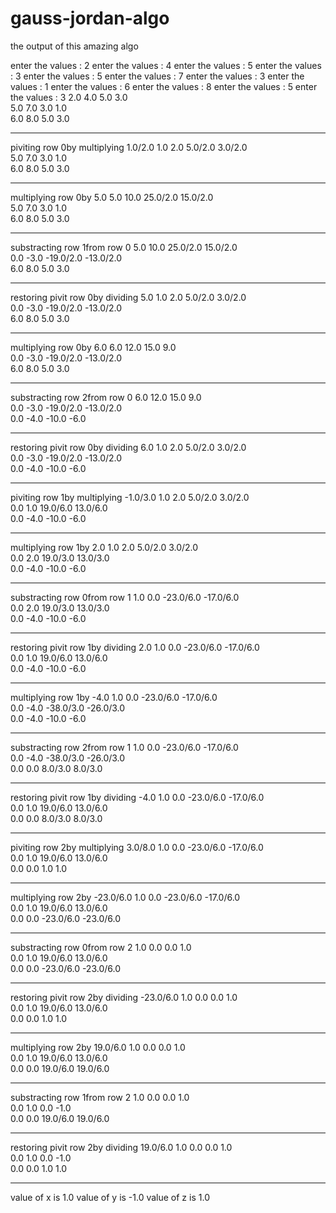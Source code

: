 # gauss-jordan-algo
the output of this amazing algo 

enter the values : 
2
enter the values : 
4
enter the values : 
5
enter the values : 
3
enter the values : 
5
enter the values : 
7
enter the values : 
3
enter the values : 
1
enter the values : 
6
enter the values : 
8
enter the values : 
5
enter the values : 
3
2.0   4.0   5.0   3.0   
5.0   7.0   3.0   1.0   
6.0   8.0   5.0   3.0   
***********************************************************
piviting  row 0by multiplying 1.0/2.0
1.0   2.0   5.0/2.0   3.0/2.0   
5.0   7.0   3.0   1.0   
6.0   8.0   5.0   3.0   
***********************************************************
multiplying  row 0by  5.0
5.0   10.0   25.0/2.0   15.0/2.0   
5.0   7.0   3.0   1.0   
6.0   8.0   5.0   3.0   
***********************************************************
substracting   row 1from  row 0
5.0   10.0   25.0/2.0   15.0/2.0   
0.0   -3.0   -19.0/2.0   -13.0/2.0   
6.0   8.0   5.0   3.0   
***********************************************************
restoring pivit  row 0by dividing  5.0
1.0   2.0   5.0/2.0   3.0/2.0   
0.0   -3.0   -19.0/2.0   -13.0/2.0   
6.0   8.0   5.0   3.0   
***********************************************************
multiplying  row 0by  6.0
6.0   12.0   15.0   9.0   
0.0   -3.0   -19.0/2.0   -13.0/2.0   
6.0   8.0   5.0   3.0   
***********************************************************
substracting   row 2from  row 0
6.0   12.0   15.0   9.0   
0.0   -3.0   -19.0/2.0   -13.0/2.0   
0.0   -4.0   -10.0   -6.0   
***********************************************************
restoring pivit  row 0by dividing  6.0
1.0   2.0   5.0/2.0   3.0/2.0   
0.0   -3.0   -19.0/2.0   -13.0/2.0   
0.0   -4.0   -10.0   -6.0   
***********************************************************
piviting  row 1by multiplying -1.0/3.0
1.0   2.0   5.0/2.0   3.0/2.0   
0.0   1.0   19.0/6.0   13.0/6.0   
0.0   -4.0   -10.0   -6.0   
***********************************************************
multiplying  row 1by  2.0
1.0   2.0   5.0/2.0   3.0/2.0   
0.0   2.0   19.0/3.0   13.0/3.0   
0.0   -4.0   -10.0   -6.0   
***********************************************************
substracting   row 0from  row 1
1.0   0.0   -23.0/6.0   -17.0/6.0   
0.0   2.0   19.0/3.0   13.0/3.0   
0.0   -4.0   -10.0   -6.0   
***********************************************************
restoring pivit  row 1by dividing  2.0
1.0   0.0   -23.0/6.0   -17.0/6.0   
0.0   1.0   19.0/6.0   13.0/6.0   
0.0   -4.0   -10.0   -6.0   
***********************************************************
multiplying  row 1by  -4.0
1.0   0.0   -23.0/6.0   -17.0/6.0   
0.0   -4.0   -38.0/3.0   -26.0/3.0   
0.0   -4.0   -10.0   -6.0   
***********************************************************
substracting   row 2from  row 1
1.0   0.0   -23.0/6.0   -17.0/6.0   
0.0   -4.0   -38.0/3.0   -26.0/3.0   
0.0   0.0   8.0/3.0   8.0/3.0   
***********************************************************
restoring pivit  row 1by dividing  -4.0
1.0   0.0   -23.0/6.0   -17.0/6.0   
0.0   1.0   19.0/6.0   13.0/6.0   
0.0   0.0   8.0/3.0   8.0/3.0   
***********************************************************
piviting  row 2by multiplying 3.0/8.0
1.0   0.0   -23.0/6.0   -17.0/6.0   
0.0   1.0   19.0/6.0   13.0/6.0   
0.0   0.0   1.0   1.0   
***********************************************************
multiplying  row 2by  -23.0/6.0
1.0   0.0   -23.0/6.0   -17.0/6.0   
0.0   1.0   19.0/6.0   13.0/6.0   
0.0   0.0   -23.0/6.0   -23.0/6.0   
***********************************************************
substracting   row 0from  row 2
1.0   0.0   0.0   1.0   
0.0   1.0   19.0/6.0   13.0/6.0   
0.0   0.0   -23.0/6.0   -23.0/6.0   
***********************************************************
restoring pivit  row 2by dividing  -23.0/6.0
1.0   0.0   0.0   1.0   
0.0   1.0   19.0/6.0   13.0/6.0   
0.0   0.0   1.0   1.0   
***********************************************************
multiplying  row 2by  19.0/6.0
1.0   0.0   0.0   1.0   
0.0   1.0   19.0/6.0   13.0/6.0   
0.0   0.0   19.0/6.0   19.0/6.0   
***********************************************************
substracting   row 1from  row 2
1.0   0.0   0.0   1.0   
0.0   1.0   0.0   -1.0   
0.0   0.0   19.0/6.0   19.0/6.0   
***********************************************************
restoring pivit  row 2by dividing  19.0/6.0
1.0   0.0   0.0   1.0   
0.0   1.0   0.0   -1.0   
0.0   0.0   1.0   1.0   
***********************************************************
value of x is 1.0
value of y is -1.0
value of z is 1.0
 
